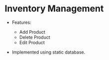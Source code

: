 # Inventory Management

- Features:
	- Add Product
	- Delete Product
	- Edit Product
	
- Implemented using static database.


